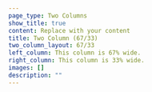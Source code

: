 ```yaml
---
page_type: Two Columns
show_title: true
content: Replace with your content
title: Two Column (67/33)
two_column_layout: 67/33
left_column: This column is 67% wide.
right_column: This column is 33% wide.
images: []
description: ""
---
```


